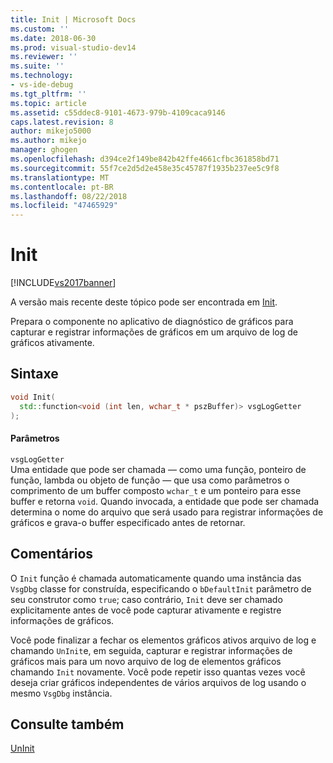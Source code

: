 ```yaml
---
title: Init | Microsoft Docs
ms.custom: ''
ms.date: 2018-06-30
ms.prod: visual-studio-dev14
ms.reviewer: ''
ms.suite: ''
ms.technology:
- vs-ide-debug
ms.tgt_pltfrm: ''
ms.topic: article
ms.assetid: c55ddec8-9101-4673-979b-4109caca9146
caps.latest.revision: 8
author: mikejo5000
ms.author: mikejo
manager: ghogen
ms.openlocfilehash: d394ce2f149be842b42ffe4661cfbc361858bd71
ms.sourcegitcommit: 55f7ce2d5d2e458e35c45787f1935b237ee5c9f8
ms.translationtype: MT
ms.contentlocale: pt-BR
ms.lasthandoff: 08/22/2018
ms.locfileid: "47465929"
---
```

# <a name="init"></a>Init
[!INCLUDE[vs2017banner](../includes/vs2017banner.md)]

A versão mais recente deste tópico pode ser encontrada em [Init](https://docs.microsoft.com/visualstudio/debugger/graphics/init).  
  
Prepara o componente no aplicativo de diagnóstico de gráficos para capturar e registrar informações de gráficos em um arquivo de log de gráficos ativamente.  
  
## <a name="syntax"></a>Sintaxe  
  
```cpp  
void Init(  
  std::function<void (int len, wchar_t * pszBuffer)> vsgLogGetter  
);  
```  
  
#### <a name="parameters"></a>Parâmetros  
 `vsgLogGetter`  
 Uma entidade que pode ser chamada — como uma função, ponteiro de função, lambda ou objeto de função — que usa como parâmetros o comprimento de um buffer composto `wchar_t` e um ponteiro para esse buffer e retorna `void`. Quando invocada, a entidade que pode ser chamada determina o nome do arquivo que será usado para registrar informações de gráficos e grava-o buffer especificado antes de retornar.  
  
## <a name="remarks"></a>Comentários  
 O `Init` função é chamada automaticamente quando uma instância das `VsgDbg` classe for construída, especificando o `bDefaultInit` parâmetro de seu construtor como `true`; caso contrário, `Init` deve ser chamado explicitamente antes de você pode capturar ativamente e registre informações de gráficos.  
  
 Você pode finalizar a fechar os elementos gráficos ativos arquivo de log e chamando `UnInit`e, em seguida, capturar e registrar informações de gráficos mais para um novo arquivo de log de elementos gráficos chamando `Init` novamente. Você pode repetir isso quantas vezes você deseja criar gráficos independentes de vários arquivos de log usando o mesmo `VsgDbg` instância.  
  
## <a name="see-also"></a>Consulte também  
 [UnInit](../debugger/init.md)




